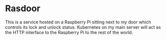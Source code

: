 # Rasdoor

This is a service hosted on a Raspberry Pi sitting next to my door which
controls its lock and unlock status. Kubernetes on my main server will act as
the HTTP interface to the Raspberry Pi to the rest of the world.

